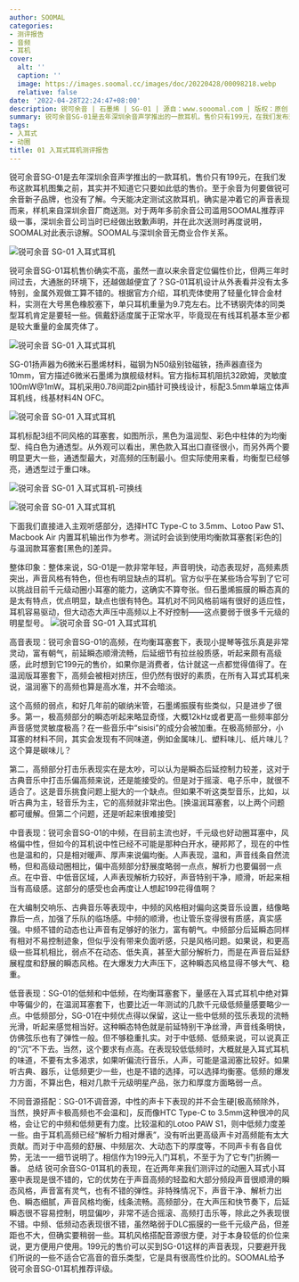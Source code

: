 ```yaml
---
author: SOOMAL
categories:
- 测评报告
- 音频
- 耳机
cover:
  alt: ''
  caption: ''
  image: https://images.soomal.cc/images/doc/20220428/00098218.webp
  relative: false
date: '2022-04-28T22:24:47+08:00'
description: 锐可余音 | 石墨烯 | SG-01 | 源自：www.sooomal.com | 版权：原创 |  平均/总评分：09.60/144
summary: 锐可余音SG-01是去年深圳余音声学推出的一款耳机，售价只有199元，在我们发布这款耳机图集之前，其实并不知道它只要如此低的售价。耳机壳体使用了轻量化锌合金材料，N50级钕磁铁磁钢，10mm直径动圈单元，6微米厚度的石墨烯振膜……
tags:
- 入耳式
- 动圈
title: 01 入耳式耳机测评报告
---
```


锐可余音SG-01是去年深圳余音声学推出的一款耳机，售价只有199元，在我们发布这款耳机图集之前，其实并不知道它只要如此低的售价。至于余音为何要做锐可余音新子品牌，也没有了解。今天能决定测试这款耳机，确实是冲着它的声音表现而来，样机来自深圳余音厂商送测。对于两年多前余音公司滥用SOOMAL推荐评级一事，深圳余音公司当时已经做出致歉声明，并在此次送测时再度说明，SOOMAL对此表示谅解。SOOMAL与深圳余音无商业合作关系。



![锐可余音 SG-01 入耳式耳机](https://images.soomal.cc/images/doc/20220418/00098119.webp)



锐可余音SG-01耳机售价确实不高，虽然一直以来余音定位偏性价比，但两三年时间过去，大通胀的环境下，还越做越便宜了？SG-01耳机设计从外表看并没有太多特别，金属外观做工算不错的。根据官方介绍，耳机壳体使用了轻量化锌合金材料，实测在大号黑色橡胶塞下，单只耳机重量为9.7克左右。比不锈钢壳体的同类型耳机肯定是要轻一些。佩戴舒适度属于正常水平，毕竟现在有线耳机基本至少都是较大重量的金属壳体了。



![锐可余音 SG-01 入耳式耳机](https://images.soomal.cc/images/doc/20220418/00098120.webp)



SG-01扬声器为6微米石墨烯材料，磁钢为N50级别钕磁铁，扬声器直径为10mm，官方描述6微米石墨烯为旗舰级材料。官方指标耳机阻抗32欧姆，灵敏度100mW@1mW。耳机采用0.78间距2pin插针可换线设计，标配3.5mm单端立体声耳机线，线基材料4N OFC。



![锐可余音 SG-01 入耳式耳机](https://images.soomal.cc/images/doc/20220418/00098123.webp)



耳机标配3组不同风格的耳塞套，如图所示，黑色为温润型、彩色中柱体的为均衡型、纯白色为通透型。从外观可以看出，黑色款入耳出口直径很小，而另外两个要明显更大一些，通透型最大，对高频的压制最小。但实际使用来看，均衡型已经够亮，通透型过于重口味。



![锐可余音 SG-01 入耳式耳机-可换线](https://images.soomal.cc/images/doc/20220418/00098130_01.webp)



![锐可余音 SG-01 入耳式耳机](https://images.soomal.cc/images/doc/20220418/00098126_01.webp)



下面我们直接进入主观听感部分，选择HTC Type-C to 3.5mm、Lotoo Paw S1、Macbook Air 内置耳机输出作为参考。测试时会谈到使用均衡款耳塞套[彩色的]与温润款耳塞套[黑色的]差异。



整体印象：整体来说，SG-01是一款非常年轻，声音明快，动态表现好，高频素质突出，声音风格有特色，但也有明显缺点的耳机。官方似乎在某些场合写到了它可以挑战目前千元级动圈小耳塞的能力，这确实不算夸张。但石墨烯振膜的瞬态真的是太有特点，优点明显，缺点也很有特色。耳机对不同风格前端有很好的适应性，耳机容易驱动，但大动态大声压中高频以上不好控制――这点要弱于很多千元级的明星型号。
![锐可余音 SG-01 入耳式耳机](https://images.soomal.cc/images/doc/20220418/00098127.webp)




高音表现：锐可余音SG-01的高频，在均衡耳塞套下，表现小提琴等弦乐真是非常灵动，富有朝气，前延瞬态顺滑流畅，后延细节有拉丝般质感，听起来颇有高级感，此时想到它199元的售价，如果你是消费者，估计就这一点都觉得值得了。在温润版耳塞套下，高频会被相对挤压，但仍然有很好的素质，在所有入耳式耳机来说，温润塞下的高频也算是高水准，并不会暗淡。

这个高频的弱点，和好几年前的碳纳米管，石墨烯振膜有些类似，只是进步了很多。第一，极高频部分的瞬态听起来略显奇怪，大概12kHz或者更高一些频率部分声音感觉灵敏度极高？在一些音乐中“sisisi”的成分会被加重。在极高频部分，小耳塞的材料不同，其实会发现有不同味道，例如金属味儿、塑料味儿、纸片味儿？这个算是碳味儿？

第二，高频部分打击乐表现实在是太吵，可以认为是瞬态后延控制力较差，这对于古典音乐中打击乐偏高频来说，还是能接受的。但是对于摇滚、电子乐中，就很不适合了。这是音乐挑食问题上挺大的一个缺点。但如果不听这类型音乐，比如，以听古典为主，轻音乐为主，它的高频就非常出色。[换温润耳塞套，以上两个问题都可缓解。但第二个问题，还是听起来很难接受]

中音表现：锐可余音SG-01的中频，在目前主流也好，千元级也好动圈耳塞中，风格偏中性，但如今的耳机说中性已经不可能是那种白开水，硬邦邦了，现在的中性也是温和的，只是相对暖声、厚声来说偏均衡。人声表现，温和，声音线条自然流畅，但和高级动圈相比，偏中高频部分舒展度略弱一点点，解析力也要偏弱一点点。在中音、中低音区域，人声表现解析力较好，声音特别干净，顺滑，听起来相当有高级感。这部分的感受也会再度让人想起199花得值啊？

在大编制交响乐、古典音乐等表现中，中频的风格相对偏向这类音乐设置，结像略靠后一点，加强了乐队的临场感。中频的顺滑，也让管乐变得很有质感，真实感强。中频不错的动态也让声音有足够好的张力，富有朝气。中频部分后延瞬态同样有相对不易控制迹象，但似乎没有带来负面听感，只是风格问题。如果说，和更高级一些耳机相比，弱点不在动态、低失真，甚至大部分解析力，而是在声音后延舒展程度和舒展的瞬态风格。在大爆发力大声压下，这种瞬态风格显得不够大气、稳重。

低音表现：SG-01的低频和中低频，在均衡耳塞套下，量感在入耳式耳机中绝对算中等偏少的，在温润耳塞套下，也要比近一年测试的几款千元级低频量感要略少一点。中低频部分，SG-01在中频优点得以保留，这让一些中低频的弦乐表现的流畅光滑，听起来感觉相当好。这种瞬态特色就是前延特别干净丝滑，声音线条明快，仿佛弦乐也有了弹性一般。但不够稳重扎实。对于中低频、低频来说，可以说真正的“沉”不下去。当然，这个要求有点高。在表现较低低频时，大概就是入耳式耳机的味道，不要有太多渴求，如果听偏流行音乐，人声，可能是温润塞比较好。如果听古典、器乐，让低频更少一些，也是不错的选择，可以选择均衡塞。低频的爆发力方面，不算出色，相对几款千元级明星产品，张力和厚度方面略弱一点。

不同音源搭配：SG-01不调音源，中性的声卡下表现的并不会生硬[极高频除外，当然，换好声卡极高频也不会温和]，反而像HTC Type-C to 3.5mm这种很冲的风格，会让它的中频和低频更有力度。比较温和的Lotoo PAW S1，则中低频力度差一些。由于耳机高频已经“解析力相对爆表”，没有听出更高级声卡对高频能有太大贡献。而对于中高频的舒展、中频层次、大动态下的厚度等，不同声卡有各自优势，无法一一细节说明了。相信作为199元入门耳机，不至于为了它专门折腾一番。
总结
锐可余音SG-01耳机的表现，在近两年来我们测评过的动圈入耳式小耳塞中表现是很不错的，它的优势在于声音高频的轻盈和大部分频段声音很顺滑的瞬态风格，声音富有灵气，也有不错的弹性。非特殊情况下，声音干净、解析力出色、瞬态细腻，声音风格均衡，线条流畅。高频部分，在大声压和快节奏下，后延瞬态很不容易控制，明显偏吵，非常不适合摇滚、高频打击乐等，除此之外表现很不错。中频、低频动态表现很不错，虽然略弱于DLC振膜的一些千元级产品，但差距也不大，但确实要稍弱一些。耳机风格搭配音源很方便，对于本身较低的价位来说，更方便用户使用。199元的售价可以买到SG-01这样的声音表现，只要避开我们所说的一些不适合它高音的音乐类型，它是具有很高性价比的。SOOMAL给予锐可余音SG-01耳机推荐评级。